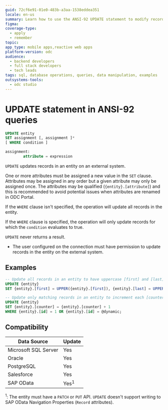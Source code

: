 ```yaml
---
guid: 72cf6e91-01e0-483b-a3aa-1538eddea351
locale: en-us
summary: Learn how to use the ANSI-92 UPDATE statement to modify records in external entities from OutSystems Developer Cloud (ODC) apps.
figma: 
coverage-type:
  - apply
  - remember
topic:
app_type: mobile apps,reactive web apps
platform-version: odc
audience:
  - backend developers
  - full stack developers
  - tech leads
tags: sql, database operations, queries, data manipulation, examples
outsystems-tools:
  - odc studio
---
```


# UPDATE statement in ANSI-92 queries

```sql
UPDATE entity
SET assignment [, assignment ]*
[ WHERE condition ]

assignment:
        attribute = expression
```


`UPDATE` updates records in an entity on an external system.

One or more attributes must be assigned a new value in the `SET` clause. Attributes may be assigned in any order but a given attribute may only be assigned once. The attributes may be qualified (`{entity}.[attribute]`) and this is recommended to avoid potential issues when attributes are renamed in ODC Portal.

If the `WHERE` clause isn't specified, the operation will update all records in the entity.

If the `WHERE` clause is specified, the operation will only update records for which the `condition` evaluates to true.

`UPDATE` never returns a result.


<div class="info" markdown="1">

* The user configured on the connection must have permission to update records in the entity on the external system.

</div>

## Examples

```sql
-- Update all records in an entity to have uppercase [first] and [last] attributes
UPDATE {entity}
SET {entity}.[first] = UPPER({entity}.[first]), {entity}.[last] = UPPER({entity}.[last])

-- Update only matching records in an entity to increment each [counter] by 1
UPDATE {entity}
SET {entity}.[counter] = {entity}.[counter] + 1
WHERE {entity}.[id] = 1 OR {entity}.[id] = @dynamic;
```

## Compatibility

| Data Source          | Update          |
|----------------------|-----------------|
| Microsoft SQL Server | Yes             |    
| Oracle               | Yes             |    
| PostgreSQL           | Yes             |    
| Salesforce           | Yes             |     
| SAP OData            | Yes<sup>1</sup> |

<sup>1</sup>: The entity must have a `PATCH` or `PUT` API. `UPDATE` doesn't support writing to SAP OData Navigation Properties (`Record` attributes).
